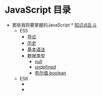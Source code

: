 # JavaScript 目录

* 那些我将要掌握的JavaScript
        * [知识点乱斗](https://github.com/zg-zhang/nokebook/blob/master/JavaScript/0/js-0-000.md)
    * ES5
        * [导论](https://github.com/zg-zhang/nokebook/blob/master/JavaScript/1/js-1-000.md)
        * [历史](https://github.com/zg-zhang/nokebook/blob/master/JavaScript/1/js-1-001.md)
        * [基本语法](https://github.com/zg-zhang/nokebook/blob/master/JavaScript/1/js-1-002.md)
        * 数据类型
            * [null](https://github.com/zg-zhang/nokebook/blob/master/JavaScript/1/js-1-003.md)
            * [undefined](https://github.com/zg-zhang/nokebook/blob/master/JavaScript/1/js-1-003.md)
            * [布尔值 boolean](https://github.com/zg-zhang/nokebook/blob/master/JavaScript/1/js-1-003.md)
    * ES6
        * []()
        * []()
